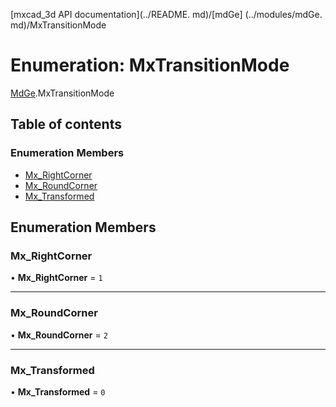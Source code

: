 [mxcad_3d API documentation](../README. md)/[mdGe] (../modules/mdGe. md)/MxTransitionMode

# Enumeration: MxTransitionMode

[MdGe](../modules/MdGe.md).MxTransitionMode

## Table of contents

### Enumeration Members

- [Mx\_RightCorner](MdGe.MxTransitionMode.md#mx_rightcorner)
- [Mx\_RoundCorner](MdGe.MxTransitionMode.md#mx_roundcorner)
- [Mx\_Transformed](MdGe.MxTransitionMode.md#mx_transformed)

## Enumeration Members

### Mx\_RightCorner

• **Mx\_RightCorner** = ``1``

___

### Mx\_RoundCorner

• **Mx\_RoundCorner** = ``2``

___

### Mx\_Transformed

• **Mx\_Transformed** = ``0``
